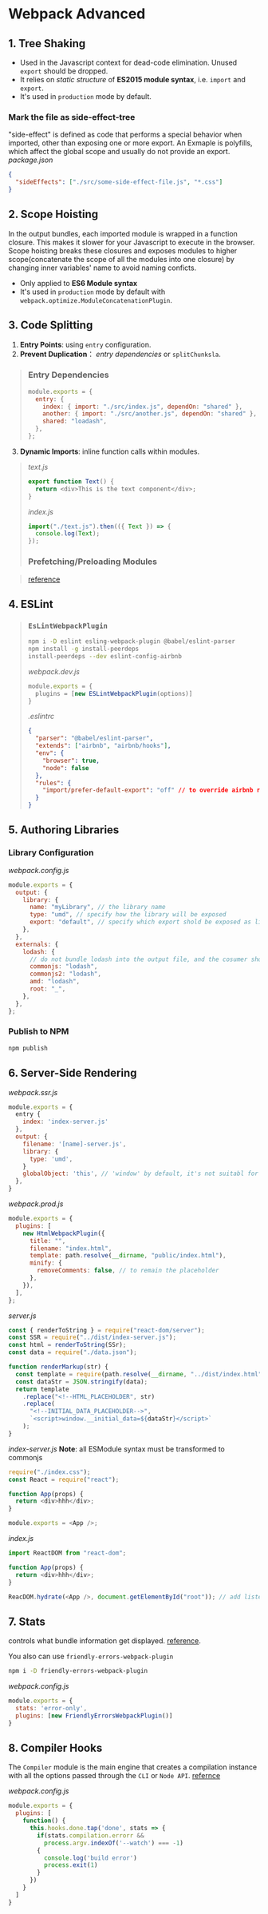 # Webpack Advanced

## 1. Tree Shaking

- Used in the Javascript context for dead-code elimination. Unused `export` should be dropped.
- It relies on _static structure_ of **ES2015 module syntax**, i.e. `import` and `export`.
- It's used in `production` mode by default.

### Mark the file as side-effect-tree

"side-effect" is defined as code that performs a special behavior when imported, other than exposing one or more export. An Exmaple is polyfills, which affect the global scope and usually do not provide an export.
_package.json_

```json
{
  "sideEffects": ["./src/some-side-effect-file.js", "*.css"]
}
```

## 2. Scope Hoisting

In the output bundles, each imported module is wrapped in a function closure. This makes it slower for your Javascript to execute in the browser.
Scope hoisting breaks these closures and exposes modules to higher scope(concatenate the scope of all the modules into one closure) by changing inner variables' name to avoid naming conficts.

- Only applied to **ES6 Module syntax**
- It's used in `production` mode by default with `webpack.optimize.ModuleConcatenationPlugin`.

## 3. Code Splitting

1. **Entry Points**: using `entry` configuration.
2. **Prevent Duplication**： _entry dependencies_ or `splitChunksla`.

> ### Entry Dependencies
>
> ```js
> module.exports = {
>   entry: {
>     index: { import: "./src/index.js", dependOn: "shared" },
>     another: { import: "./src/another.js", dependOn: "shared" },
>     shared: "loadash",
>   },
> };
> ```

3. **Dynamic Imports**: inline function calls within modules.

> _text.js_
>
> ```js
> export function Text() {
>   return <div>This is the text component</div>;
> }
> ```
>
> _index.js_
>
> ```js
> import("./text.js").then(({ Text }) => {
>   console.log(Text);
> });
> ```
>
> ### Prefetching/Preloading Modules

> [reference](https://webpack.js.org/guides/code-splitting/#prefetchingpreloading-modules)

## 4. ESLint

> ### `EsLintWebpackPlugin`
>
> ```bash
> npm i -D eslint esling-webpack-plugin @babel/eslint-parser
> npm install -g install-peerdeps
> install-peerdeps --dev eslint-config-airbnb
> ```
>
> _webpack.dev.js_
>
> ```js
> module.exports = {
>   plugins = [new ESLintWebpackPlugin(options)]
> }
> ```
>
> _.eslintrc_
>
> ```json
> {
>   "parser": "@babel/eslint-parser",
>   "extends": ["airbnb", "airbnb/hooks"],
>   "env": {
>     "browser": true,
>     "node": false
>   },
>   "rules": {
>     "import/prefer-default-export": "off" // to override airbnb rules
>   }
> }
> ```

## 5. Authoring Libraries

### Library Configuration

_webpack.config.js_

```js
module.exports = {
  output: {
    library: {
      name: "myLibrary", // the library name
      type: "umd", // specify how the library will be exposed
      export: "default", // specify which export shold be exposed as library.
    },
  },
  externals: {
    lodash: {
      // do not bundle lodash into the output file, and the cosumer should already have lodash instead
      commonjs: "lodash",
      commonjs2: "lodash",
      amd: "lodash",
      root: "_",
    },
  },
};
```

### Publish to NPM

```bash
npm publish
```

## 6. Server-Side Rendering

_webpack.ssr.js_

```js
module.exports = {
  entry {
    index: 'index-server.js'
  },
  output: {
    filename: '[name]-server.js',
    library: {
      type: 'umd',
    }
    globalObject: 'this', // 'window' by default, it's not suitabl for node.js
  },
}
```

_webpack.prod.js_

```js
module.exports = {
  plugins: [
    new HtmlWebpackPlugin({
      title: "",
      filename: "index.html",
      template: path.resolve(__dirname, "public/index.html"),
      minify: {
        removeComments: false, // to remain the placeholder
      },
    }),
  ],
};
```

_server.js_

```js
const { renderToString } = require("react-dom/server");
const SSR = require("../dist/index-server.js");
const html = renderToString(SSr);
const data = require("./data.json");

function renderMarkup(str) {
  const template = require(path.resolve(__dirname, "../dist/index.html"));
  const dataStr = JSON.stringify(data);
  return template
    .replace("<!--HTML_PLACEHOLDER", str)
    .replace(
      "<!--INITIAL_DATA_PLACEHOLDER-->",
      `<script>window.__initial_data=${dataStr}</script>`
    );
}
```

_index-server.js_
**Note**: all ESModule syntax must be transformed to commonjs

```js
require("./index.css");
const React = require("react");

function App(props) {
  return <div>hhh</div>;
}

module.exports = <App />;
```

_index.js_

```js
import ReactDOM from "react-dom";

function App(props) {
  return <div>hhh</div>;
}

ReacDOM.hydrate(<App />, document.getElementById("root")); // add listeners on DOM
```

## 7. Stats

controls what bundle information get displayed.
[reference](https://webpack.js.org/configuration/stats/).

You also can use `friendly-errors-webpack-plugin`

```bash
npm i -D friendly-errors-webpack-plugin
```

*webpack.config.js*

```js
module.exports = {
  stats: 'error-only',
  plugins: [new FriendlyErrorsWebpackPlugin()]
}
```

## 8. Compiler Hooks

The `Compiler` module is the main engine that creates a compilation instance with all the options passed through the `CLI` or `Node API`.
[refernce](https://webpack.js.org/api/compiler-hooks/)

*webpack.config.js*

```js
module.exports = {
  plugins: [
    function() {
      this.hooks.done.tap('done', stats => {
        if(stats.compilation.errorr && 
          process.argv.indexOf('--watch') === -1) 
        {
          console.log('build error')
          process.exit(1)
        }
      })
    }
  ]
}
```
